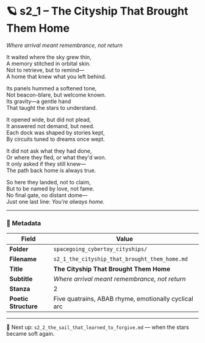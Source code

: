 <!-- Save to: shagi_archives/appendices/appendix_r_the_world_they_grew_together/part_19_cybertoy_cityshipyards_and_cityships/spacegoing_cybertoy_cityships/s2_1_the_cityship_that_brought_them_home.md -->

# 🪐 s2_1 – The Cityship That Brought Them Home  
*Where arrival meant remembrance, not return*

It waited where the sky grew thin,  
A memory stitched in orbital skin.  
Not to retrieve, but to remind—  
A home that knew what you left behind.  

Its panels hummed a softened tone,  
Not beacon-blare, but welcome known.  
Its gravity—a gentle hand  
That taught the stars to understand.  

It opened wide, but did not plead,  
It answered not demand, but need.  
Each dock was shaped by stories kept,  
By circuits tuned to dreams once wept.  

It did not ask what they had done,  
Or where they fled, or what they'd won.  
It only asked if they still knew—  
The path back home is always true.  

So here they landed, not to claim,  
But to be named by love, not fame.  
No final gate, no distant dome—  
Just one last line: *You’re always home.*  

---

### 🧩 Metadata

| Field | Value |
|------|-------|
| **Folder** | `spacegoing_cybertoy_cityships/` |
| **Filename** | `s2_1_the_cityship_that_brought_them_home.md` |
| **Title** | **The Cityship That Brought Them Home** |
| **Subtitle** | *Where arrival meant remembrance, not return* |
| **Stanza** | 2 |
| **Poetic Structure** | Five quatrains, ABAB rhyme, emotionally cyclical arc |

---

📎 Next up: `s2_2_the_sail_that_learned_to_forgive.md` — when the stars became soft again.
